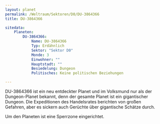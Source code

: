 ```yaml
---
layout: planet
permalink: /Weltraum/Sektoren/D0/DU-3864366
title: DU-3864366

sitedata:
    Planeten:
        DU-3864366:
            Name: DU-3864366
            Typ: Erdähnlich
            Sektor: "Sektor D0"
            Monde: 3
            Einwohner: ""
            Hauptstadt: ""
            Besiedelung: Dungeon
            Politisches: Keine politischen Beziehungen

---
```




DU-3864366 ist ein neu entdeckter Planet und im Volksmund nur als der Dungeon-Planet bekannt, denn der gesamte Planet ist ein gigantischer Dungeon. Die Expeditionen des Handelsrates berichten von großen Gefahren, aber es sickern auch Gerüchte über gigantische Schätze durch.

Um den Planeten ist eine Sperrzone eingerichtet.
